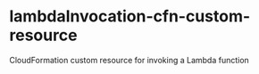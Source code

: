# lambdaInvocation-cfn-custom-resource
CloudFormation custom resource for invoking a Lambda function
